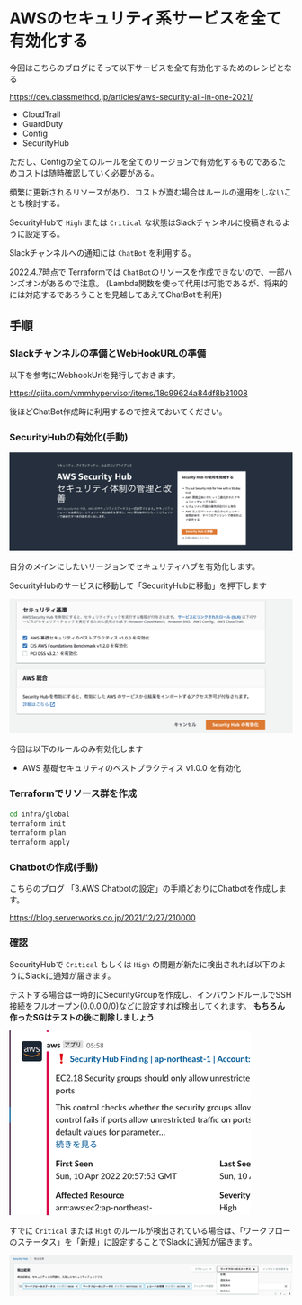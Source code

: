 # AWSのセキュリティ系サービスを全て有効化する

今回はこちらのブログにそって以下サービスを全て有効化するためのレシピとなる

https://dev.classmethod.jp/articles/aws-security-all-in-one-2021/

- CloudTrail
- GuardDuty
- Config
- SecurityHub

ただし、Configの全てのルールを全てのリージョンで有効化するものであるためコストは随時確認していく必要がある。

頻繁に更新されるリソースがあり、コストが嵩む場合はルールの適用をしないことも検討する。

SecurityHubで `High` または `Critical` な状態はSlackチャンネルに投稿されるように設定する。

Slackチャンネルへの通知には `ChatBot` を利用する。

2022.4.7時点で Terraformでは `ChatBot`のリソースを作成できないので、一部ハンズオンがあるので注意。
(Lambda関数を使って代用は可能であるが、将来的には対応するであろうことを見越してあえてChatBotを利用)

## 手順

### Slackチャンネルの準備とWebHookURLの準備

以下を参考にWebhookUrlを発行しておきます。

https://qiita.com/vmmhypervisor/items/18c99624a84df8b31008

後ほどChatBot作成時に利用するので控えておいてください。

### SecurityHubの有効化(手動)

![SecurityHubの有効化](infra/docs/images/securityhub.png)

自分のメインにしたいリージョンでセキュリティハブを有効化します。

SecurityHubのサービスに移動して「SecurityHubに移動」を押下します

![SecurityHub2](infra/docs/images/securityhub2.png)

今回は以下のルールのみ有効化します

- AWS 基礎セキュリティのベストプラクティス v1.0.0 を有効化

### Terraformでリソース群を作成

```bash
cd infra/global
terraform init
terraform plan
terraform apply
```

### Chatbotの作成(手動)

こちらのブログ 「3.AWS Chatbotの設定」の手順どおりにChatbotを作成します。

https://blog.serverworks.co.jp/2021/12/27/210000

### 確認

SecurityHubで `Critical` もしくは `High` の問題が新たに検出されれば以下のようにSlackに通知が届きます。

テストする場合は一時的にSecurityGroupを作成し、インバウンドルールでSSH接続をフルオープン(0.0.0.0/0)などに設定すれば検出してくれます。
**もちろん作ったSGはテストの後に削除しましょう**

![Slack通知](infra/docs/images/slack.png)

すでに `Critical` または `Higt` のルールが検出されている場合は、「ワークフローのステータス」を「新規」に設定することでSlackに通知が届きます。

![新規に変更](infra/docs/images/securityhub-changed.png)